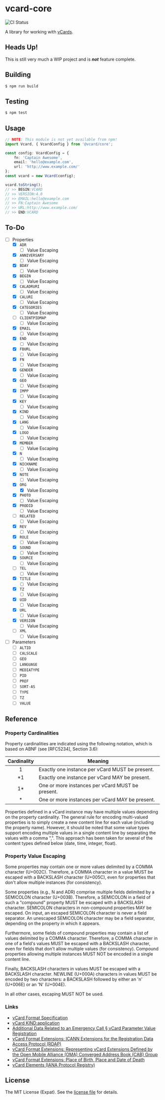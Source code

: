 vcard-core
==========
![CI Status](https://github.com/jbenner-radham/node-vcard-core/actions/workflows/ci.yaml/badge.svg)

A library for working with [vCards](https://en.wikipedia.org/wiki/VCard).

Heads Up!
---------
This is still very much a WIP project and is __*not*__ feature complete.

Building
--------
```sh
$ npm run build
```

Testing
-------
```sh
$ npm test
```

Usage
-----
```ts
// NOTE: This module is not yet available from npm!
import Vcard, { VcardConfig } from '@vcard/core';

const config: VcardConfig = {
    fn: 'Captain Awesome',
    email: 'hello@example.com',
    url: 'http://www.example.com/'
};
const vcard = new Vcard(config);

vcard.toString();
// >> BEGIN:VCARD
// >> VERSION:4.0
// >> EMAIL:hello@example.com
// >> FN:Captain Awesome
// >> URL:http://www.example.com/
// >> END:VCARD
```

To-Do
-----
- [ ] Properties
  - [x] `ADR`
    - [ ] Value Escaping
  - [x] `ANNIVERSARY`
    - [ ] Value Escaping
  - [x] `BDAY`
    - [ ] Value Escaping
  - [x] `BEGIN`
    - [ ] Value Escaping
  - [x] `CALADRURI`
    - [ ] Value Escaping
  - [x] `CALURI`
    - [ ] Value Escaping
  - [x] `CATEGORIES`
    - [ ] Value Escaping
  - [ ] `CLIENTPIDMAP`
    - [ ] Value Escaping
  - [x] `EMAIL`
    - [ ] Value Escaping
  - [x] `END`
    - [ ] Value Escaping
  - [x] `FBURL`
    - [ ] Value Escaping
  - [x] `FN`
    - [ ] Value Escaping
  - [x] `GENDER`
    - [ ] Value Escaping
  - [x] `GEO`
    - [ ] Value Escaping
  - [x] `IMPP`
    - [ ] Value Escaping
  - [x] `KEY`
    - [ ] Value Escaping
  - [x] `KIND`
    - [ ] Value Escaping
  - [x] `LANG`
    - [ ] Value Escaping
  - [x] `LOGO`
    - [ ] Value Escaping
  - [x] `MEMBER`
    - [ ] Value Escaping
  - [x] `N`
    - [ ] Value Escaping
  - [x] `NICKNAME`
    - [ ] Value Escaping
  - [x] `NOTE`
    - [ ] Value Escaping
  - [x] `ORG`
    - [x] Value Escaping
  - [x] `PHOTO`
    - [ ] Value Escaping
  - [x] `PRODID`
    - [ ] Value Escaping
  - [ ] `RELATED`
    - [ ] Value Escaping
  - [x] `REV`
    - [ ] Value Escaping
  - [x] `ROLE`
    - [ ] Value Escaping
  - [x] `SOUND`
    - [ ] Value Escaping
  - [x] `SOURCE`
    - [ ] Value Escaping
  - [ ] `TEL`
    - [ ] Value Escaping
  - [x] `TITLE`
    - [ ] Value Escaping
  - [x] `TZ`
    - [ ] Value Escaping
  - [x] `UID`
    - [ ] Value Escaping
  - [x] `URL`
    - [ ] Value Escaping
  - [x] `VERSION`
    - [ ] Value Escaping
  - [ ] `XML`
    - [ ] Value Escaping
- [ ] Parameters
  - [ ] `ALTID`
  - [ ] `CALSCALE`
  - [ ] `GEO`
  - [ ] `LANGUAGE`
  - [ ] `MEDIATYPE`
  - [ ] `PID`
  - [ ] `PREF`
  - [ ] `SORT-AS`
  - [ ] `TYPE`
  - [ ] `TZ`
  - [ ] `VALUE`

Reference
---------

### Property Cardinalities
Property cardinalities are indicated using the following notation,
which is based on ABNF (see [RFC5234], Section 3.6):

| Cardinality | Meaning                                          |
|:-----------:|--------------------------------------------------|
|      1      | Exactly one instance per vCard MUST be present.  |
|      *1     | Exactly one instance per vCard MAY be present.   |
|      1*     | One or more instances per vCard MUST be present. |
|      *      | One or more instances per vCard MAY be present.  |

Properties defined in a vCard instance may have multiple values
depending on the property cardinality.  The general rule for encoding
multi-valued properties is to simply create a new content line for
each value (including the property name).  However, it should be
noted that some value types support encoding multiple values in a
single content line by separating the values with a comma ",".  This
approach has been taken for several of the content types defined
below (date, time, integer, float).

### Property Value Escaping
Some properties may contain one or more values delimited by a COMMA
character (U+002C).  Therefore, a COMMA character in a value MUST be
escaped with a BACKSLASH character (U+005C), even for properties that
don't allow multiple instances (for consistency).

Some properties (e.g., N and ADR) comprise multiple fields delimited
by a SEMICOLON character (U+003B).  Therefore, a SEMICOLON in a field
of such a "compound" property MUST be escaped with a BACKSLASH
character.  SEMICOLON characters in non-compound properties MAY be
escaped.  On input, an escaped SEMICOLON character is never a field
separator.  An unescaped SEMICOLON character may be a field
separator, depending on the property in which it appears.

Furthermore, some fields of compound properties may contain a list of
values delimited by a COMMA character.  Therefore, a COMMA character
in one of a field's values MUST be escaped with a BACKSLASH
character, even for fields that don't allow multiple values (for
consistency).  Compound properties allowing multiple instances MUST
NOT be encoded in a single content line.

Finally, BACKSLASH characters in values MUST be escaped with a
BACKSLASH character.  NEWLINE (U+000A) characters in values MUST be
encoded by two characters: a BACKSLASH followed by either an 'n'
(U+006E) or an 'N' (U+004E).

In all other cases, escaping MUST NOT be used.

### Links
- [vCard Format Specification](https://datatracker.ietf.org/doc/html/rfc6350)
- [vCard KIND:application](https://datatracker.ietf.org/doc/html/rfc6473)
- [Additional Data Related to an Emergency Call § vCard Parameter Value Registration](https://datatracker.ietf.org/doc/html/rfc7852/#section-11.7)
- [vCard Format Extensions: ICANN Extensions for the Registration Data Access Protocol (RDAP)](https://datatracker.ietf.org/doc/html/rfc8605/)
- [vCard Format Extensions: Representing vCard Extensions Defined by the Open Mobile Alliance (OMA) Converged Address Book (CAB) Group](https://datatracker.ietf.org/doc/html/rfc6715/)
- [vCard Format Extensions: Place of Birth, Place and Date of Death](https://datatracker.ietf.org/doc/html/rfc6474/)
- [vCard Elements (IANA Protocol Registry)](http://www.iana.org/assignments/vcard-elements/vcard-elements.xhtml)

License
-------
The MIT License (Expat). See the [license file](LICENSE) for details.
